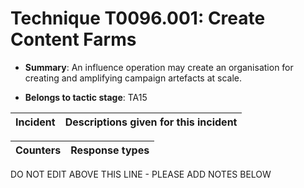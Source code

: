 # Technique T0096.001: Create Content Farms

* **Summary**: An influence operation may create an organisation for creating and amplifying campaign artefacts at scale.

* **Belongs to tactic stage**: TA15


| Incident | Descriptions given for this incident |
| -------- | -------------------- |



| Counters | Response types |
| -------- | -------------- |


DO NOT EDIT ABOVE THIS LINE - PLEASE ADD NOTES BELOW